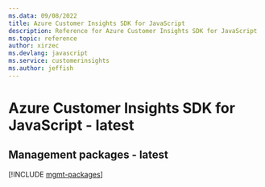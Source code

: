 ```yaml
---
ms.data: 09/08/2022
title: Azure Customer Insights SDK for JavaScript
description: Reference for Azure Customer Insights SDK for JavaScript
ms.topic: reference
author: xirzec
ms.devlang: javascript
ms.service: customerinsights
ms.author: jeffish
---
```

# Azure Customer Insights SDK for JavaScript - latest

## Management packages - latest
[!INCLUDE [mgmt-packages](customer-insights-mgmt-index.md)]